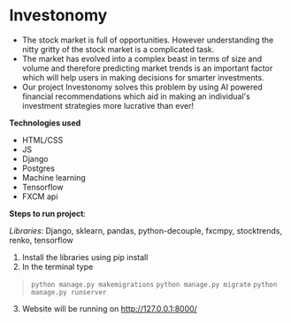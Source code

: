 # Investonomy
- The stock market is full of opportunities. However understanding the nitty gritty of the stock market is a complicated task.
- The market has evolved into a complex beast in terms of size and volume and therefore predicting market trends is an important factor which will help users in making decisions for smarter investments.
- Our project Investonomy solves this problem by using AI powered financial recommendations which aid in making an individual's investment strategies more lucrative than ever!

**Technologies used**
- HTML/CSS
- JS
- Django
- Postgres
- Machine learning
- Tensorflow
- FXCM api

**Steps to run project**:

*Libraries:*  Django, sklearn, pandas, python-decouple, fxcmpy, stocktrends, renko, tensorflow
1. Install the libraries using pip install
2. In the terminal type
> `python manage.py makemigrations`
> `python manage.py migrate`
> `python manage.py runserver`
3. Website will be running on http://127.0.0.1:8000/
